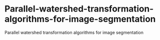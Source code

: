 # Parallel-watershed-transformation-algorithms-for-image-segmentation
Parallel watershed transformation algorithms for image segmentation
